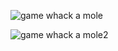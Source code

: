 ![game whack a mole](https://user-images.githubusercontent.com/103517941/181193181-0918013f-2241-4593-86d2-10d3e4e2ad23.jpg)

![game whack a mole2](https://user-images.githubusercontent.com/103517941/181193209-b66056aa-4dfe-4470-904c-8b3914969324.jpg)
